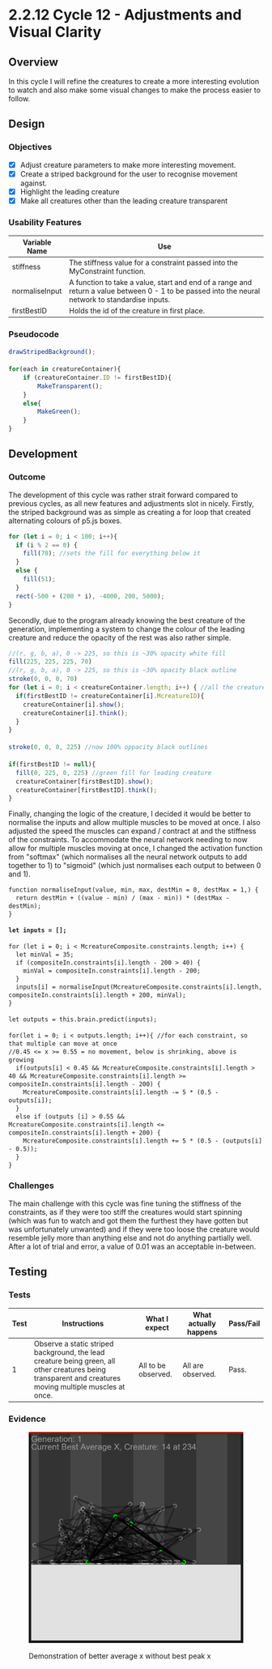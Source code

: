 # 2.2.12 Cycle 12 - Adjustments and Visual Clarity

## Overview

In this cycle I will refine the creatures to create a more interesting evolution to watch and also make some visual changes to make the process easier to follow.

## Design

### Objectives&#x20;

* [x] Adjust creature parameters to make more interesting movement.
* [x] Create a striped background for the user to recognise movement against.
* [x] Highlight the leading creature
* [x] Make all creatures other than the leading creature transparent

### Usability Features



| Variable Name  | Use                                                                                                                                               |
| -------------- | ------------------------------------------------------------------------------------------------------------------------------------------------- |
| stiffness      | The stiffness value for a constraint passed into the MyConstraint function.                                                                       |
| normaliseInput | A function to take a value, start and end of a range and return a value between 0 - 1 to be passed into the neural network to standardise inputs. |
| firstBestID    | Holds the id of the creature in first place.                                                                                                      |

### Pseudocode

```javascript
drawStripedBackground();

for(each in creatureContainer){
    if (creatureContainer.ID != firstBestID){
        MakeTransparent();
    }
    else{
        MakeGreen();
    }
}
```

## Development

### Outcome

The development of this cycle was rather strait forward compared to previous cycles, as all new features and adjustments slot in nicely.  Firstly, the striped background was as simple as creating a for loop that created alternating colours of p5.js boxes.

```javascript
for (let i = 0; i < 100; i++){
  if (i % 2 == 0) {
    fill(70); //sets the fill for everything below it
  }
  else {
    fill(51);
  }
  rect(-500 + (200 * i), -4000, 200, 5000);
}
```

Secondly, due to the program already knowing the best creature of the generation, implementing a system to change the colour of the leading creature and reduce the opacity of the rest was also rather simple.

```javascript
//(r, g, b, a), 0 -> 225, so this is ~30% opacity white fill
fill(225, 225, 225, 70)
//(r, g, b, a), 0 -> 225, so this is ~30% opacity black outline
stroke(0, 0, 0, 70)
for (let i = 0; i < creatureContainer.length; i++) { //all the creatures but first
  if(firstBestID != creatureContainer[i].McreatureID){
    creatureContainer[i].show();
    creatureContainer[i].think();
  }
}

stroke(0, 0, 0, 225) //now 100% oppacity black outlines

if(firstBestID != null){
  fill(0, 225, 0, 225) //green fill for leading creature
  creatureContainer[firstBestID].show();
  creatureContainer[firstBestID].think();
}
```

Finally, changing the logic of the creature, I decided it would be better to normalise the inputs and allow multiple muscles to be moved at once. I also adjusted the speed the muscles can expand / contract at and the stiffness of the constraints. To accommodate the neural network needing to now allow for multiple muscles moving at once, I changed the activation function from "softmax" (which normalises all the neural network outputs to add together to 1) to "sigmoid" (which just normalises each output to between 0 and 1).

<pre class="language-javascript"><code class="lang-javascript">function normaliseInput(value, min, max, destMin = 0, destMax = 1,) {
  return destMin + ((value - min) / (max - min)) * (destMax - destMin);
}
<strong>
</strong><strong>let inputs = [];
</strong>
for (let i = 0; i &#x3C; McreatureComposite.constraints.length; i++) {
  let minVal = 35;
  if (compositeIn.constraints[i].length - 200 > 40) {
    minVal = compositeIn.constraints[i].length - 200;
  }
  inputs[i] = normaliseInput(McreatureComposite.constraints[i].length, compositeIn.constraints[i].length + 200, minVal);
}

let outputs = this.brain.predict(inputs);

for(let i = 0; i &#x3C; outputs.length; i++){ //for each constraint, so that multiple can move at once
//0.45 &#x3C;= x >= 0.55 = no movement, below is shrinking, above is growing
  if(outputs[i] &#x3C; 0.45 &#x26;&#x26; McreatureComposite.constraints[i].length > 40 &#x26;&#x26; McreatureComposite.constraints[i].length >= compositeIn.constraints[i].length - 200) {
    McreatureComposite.constraints[i].length -= 5 * (0.5 - outputs[i]);
  }
  else if (outputs [i] > 0.55 &#x26;&#x26; McreatureComposite.constraints[i].length &#x3C;= compositeIn.constraints[i].length + 200) {
    McreatureComposite.constraints[i].length += 5 * (0.5 - (outputs[i] - 0.5));
  }
}</code></pre>

### Challenges

The main challenge with this cycle was fine tuning the stiffness of the constraints, as if they were too stiff the creatures would start spinning (which was fun to watch and got them the furthest they have gotten but was unfortunately unwanted) and if they were too loose the creature would resemble jelly more than anything else and not do anything partially well. After a lot of trial and error, a value of 0.01 was an acceptable in-between.&#x20;

## Testing

### Tests

| Test | Instructions                                                                                                                                             | What I expect       | What actually happens | Pass/Fail |
| ---- | -------------------------------------------------------------------------------------------------------------------------------------------------------- | ------------------- | --------------------- | --------- |
| 1    | Observe a static striped background, the lead creature being green, all other creatures being transparent and creatures moving multiple muscles at once. | All to be observed. | All are observed.     | Pass.     |

### Evidence

<figure><img src="../.gitbook/assets/image.png" alt=""><figcaption><p>Demonstration of better average x without best peak x</p></figcaption></figure>
